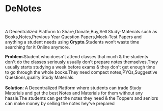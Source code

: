 # DeNotes
<br/>

A Decentralized  Platform to Share,Donate,Buy,Sell Study-Materials such as Books,Notes,Previous Year Question Papers,Mock-Test Papers and anything a student needs  using **Crypto**.Students won’t waste time searching for it Online anymore.

**Problem**:Student who doesn't attend classes that much & the students don't do the classes seriously usually don't prepare notes themselves.They usually starts studying a week before exams & they don't get enough time to go through the whole books.They need compact notes,PYQs,Suggestive Questions,quality Study Materials.
<br/><br/>
**Solution**: A Decentralized Platform  where students can trade Study Materials  and get the best Notes and Materials for them without any hassle.The students can get the notes they need & the Toppers and seniors can make money by selling the notes hey've prepared
